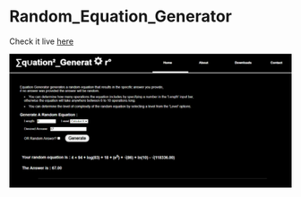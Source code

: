 # Random_Equation_Generator
 
Check it live <a href="https://firaselmoussa.github.io/Random_Equation_Generator/">here</a>

<img src="images/Equation_generator_img.png">
